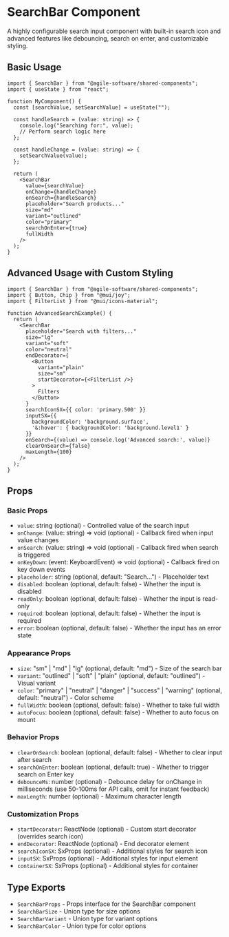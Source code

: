 # SearchBar Component

A highly configurable search input component with built-in search icon and advanced features like debouncing, search on enter, and customizable styling.

## Basic Usage

```tsx
import { SearchBar } from "@agile-software/shared-components";
import { useState } from "react";

function MyComponent() {
  const [searchValue, setSearchValue] = useState("");

  const handleSearch = (value: string) => {
    console.log("Searching for:", value);
    // Perform search logic here
  };

  const handleChange = (value: string) => {
    setSearchValue(value);
  };

  return (
    <SearchBar
      value={searchValue}
      onChange={handleChange}
      onSearch={handleSearch}
      placeholder="Search products..."
      size="md"
      variant="outlined"
      color="primary"
      searchOnEnter={true}
      fullWidth
    />
  );
}
```

## Advanced Usage with Custom Styling

```tsx
import { SearchBar } from "@agile-software/shared-components";
import { Button, Chip } from "@mui/joy";
import { FilterList } from "@mui/icons-material";

function AdvancedSearchExample() {
  return (
    <SearchBar
      placeholder="Search with filters..."
      size="lg"
      variant="soft"
      color="neutral"
      endDecorator={
        <Button
          variant="plain"
          size="sm"
          startDecorator={<FilterList />}
        >
          Filters
        </Button>
      }
      searchIconSX={{ color: 'primary.500' }}
      inputSX={{
        backgroundColor: 'background.surface',
        '&:hover': { backgroundColor: 'background.level1' }
      }}
      onSearch={(value) => console.log('Advanced search:', value)}
      clearOnSearch={false}
      maxLength={100}
    />
  );
}
```

## Props

### Basic Props
- `value`: string (optional) - Controlled value of the search input
- `onChange`: (value: string) => void (optional) - Callback fired when input value changes
- `onSearch`: (value: string) => void (optional) - Callback fired when search is triggered
- `onKeyDown`: (event: KeyboardEvent) => void (optional) - Callback fired on key down events
- `placeholder`: string (optional, default: "Search...") - Placeholder text
- `disabled`: boolean (optional, default: false) - Whether the input is disabled
- `readOnly`: boolean (optional, default: false) - Whether the input is read-only
- `required`: boolean (optional, default: false) - Whether the input is required
- `error`: boolean (optional, default: false) - Whether the input has an error state

### Appearance Props
- `size`: "sm" | "md" | "lg" (optional, default: "md") - Size of the search bar
- `variant`: "outlined" | "soft" | "plain" (optional, default: "outlined") - Visual variant
- `color`: "primary" | "neutral" | "danger" | "success" | "warning" (optional, default: "neutral") - Color scheme
- `fullWidth`: boolean (optional, default: false) - Whether to take full width
- `autoFocus`: boolean (optional, default: false) - Whether to auto focus on mount

### Behavior Props
- `clearOnSearch`: boolean (optional, default: false) - Whether to clear input after search
- `searchOnEnter`: boolean (optional, default: true) - Whether to trigger search on Enter key
- `debounceMs`: number (optional) - Debounce delay for onChange in milliseconds (use 50-100ms for API calls, omit for instant feedback)
- `maxLength`: number (optional) - Maximum character length

### Customization Props
- `startDecorator`: ReactNode (optional) - Custom start decorator (overrides search icon)
- `endDecorator`: ReactNode (optional) - End decorator element
- `searchIconSX`: SxProps (optional) - Additional styles for search icon
- `inputSX`: SxProps (optional) - Additional styles for input element
- `containerSX`: SxProps (optional) - Additional styles for container

## Type Exports
- `SearchBarProps` - Props interface for the SearchBar component
- `SearchBarSize` - Union type for size options
- `SearchBarVariant` - Union type for variant options
- `SearchBarColor` - Union type for color options
